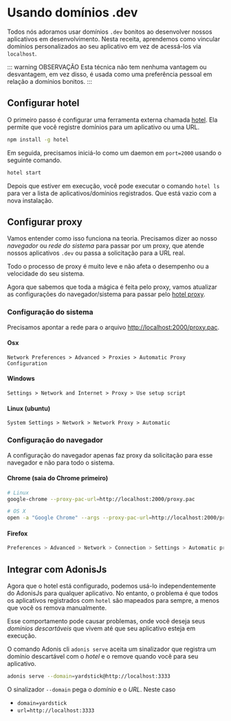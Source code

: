 # Usando domínios .dev

Todos nós adoramos usar domínios `.dev` bonitos ao desenvolver nossos aplicativos em desenvolvimento. Nesta receita, aprendemos como vincular domínios personalizados ao seu aplicativo em vez de acessá-los via `localhost`.

::: warning OBSERVAÇÃO
Esta técnica não tem nenhuma vantagem ou desvantagem, em vez disso, é usada como uma preferência pessoal em relação a domínios bonitos.
:::

## Configurar hotel
O primeiro passo é configurar uma ferramenta externa chamada [hotel](https://www.npmjs.com/package/hotel). Ela permite que você registre domínios para um aplicativo ou uma URL.

```bash
npm install -g hotel
```

Em seguida, precisamos iniciá-lo como um daemon em `port=2000` usando o seguinte comando.

```bash
hotel start
```

Depois que estiver em execução, você pode executar o comando `hotel ls` para ver a lista de aplicativos/domínios registrados. Que está vazio com a nova instalação.

## Configurar proxy
Vamos entender como isso funciona na teoria. Precisamos dizer ao nosso *navegador* ou *rede do sistema* para passar por um proxy, que atende nossos aplicativos `.dev` ou passa a solicitação para a URL real.

Todo o processo de proxy é muito leve e não afeta o desempenho ou a velocidade do seu sistema.

Agora que sabemos que toda a mágica é feita pelo proxy, vamos atualizar as configurações do navegador/sistema para passar pelo [hotel proxy](https://github.com/typicode/hotel/blob/master/docs/README.md#browser-configuration).

### Configuração do sistema
Precisamos apontar a rede para o arquivo [http://localhost:2000/proxy.pac](http://localhost:2000/proxy.pac).

#### Osx
```
Network Preferences > Advanced > Proxies > Automatic Proxy Configuration
```

#### Windows
```
Settings > Network and Internet > Proxy > Use setup script
```

#### Linux (ubuntu)
```
System Settings > Network > Network Proxy > Automatic
```

### Configuração do navegador
A configuração do navegador apenas faz proxy da solicitação para esse navegador e não para todo o sistema.

#### Chrome (saia do Chrome primeiro)

```bash
# Linux
google-chrome --proxy-pac-url=http://localhost:2000/proxy.pac

# OS X
open -a "Google Chrome" --args --proxy-pac-url=http://localhost:2000/proxy.pac
```

#### Firefox
```bash
Preferences > Advanced > Network > Connection > Settings > Automatic proxy URL configuration
```

## Integrar com AdonisJs
Agora que o hotel está configurado, podemos usá-lo independentemente do AdonisJs para qualquer aplicativo. No entanto, o problema é que todos os aplicativos registrados com `hotel` são mapeados para sempre, a menos que você os remova manualmente.

Esse comportamento pode causar problemas, onde você deseja seus *domínios descartáveis* que vivem até que seu aplicativo esteja em execução.

O comando Adonis cli `adonis serve` aceita um sinalizador que registra um domínio descartável com o *hotel* e o remove quando você para seu aplicativo.

```bash
adonis serve --domain=yardstick@http://localhost:3333
```

O sinalizador `--domain` pega o *domínio* e o *URL*. Neste caso

- `domain=yardstick`
- `url=http://localhost:3333`

